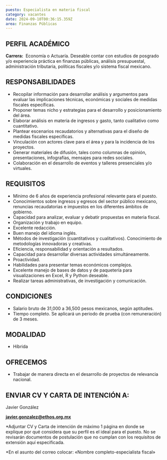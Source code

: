 ```yaml
---
puesto: Especialista en materia fiscal
category: vacantes
date: 2024-09-10T00:36:15.359Z
area: Finanzas Públicas
---
```

<!--StartFragment-->

## PERFIL ACADÉMICO

**Carrera:**  Economía o Actuaría. Deseable contar con estudios de posgrado y/o experiencia práctica en finanzas públicas, análisis presupuestal, administración tributaria, políticas fiscales y/o sistema fiscal mexicano.

<!--EndFragment-->

<!--StartFragment-->

## RESPONSABILIDADES

* Recopilar información para desarrollar análisis y argumentos para evaluar las implicaciones técnicas, económicas y sociales de medidas fiscales específicas.
* Proponer temas nicho y estrategias para el desarrollo y posicionamiento del área.
* Elaborar análisis en materia de ingresos y gasto, tanto cualitativo como cuantitativo. 
* Plantear escenarios recaudatorios y alternativas para el diseño de medidas fiscales específicas. 
* Vinculación con actores clave para el área y para la incidencia de los proyectos.
* Generar materiales de difusión, tales como columnas de opinión, presentaciones, infografías, mensajes para redes sociales.
* Colaboración en el desarrollo de eventos y talleres presenciales y/o virtuales. 

<!--EndFragment-->

<!--StartFragment-->

## REQUISITOS

* Mínimo de 6 años de experiencia profesional relevante para el puesto.
* Conocimientos sobre ingresos y egresos del sector público mexicano, renuncias recaudatorias e impuestos en los diferentes ámbitos de gobierno.
* Capacidad para analizar, evaluar y debatir propuestas en materia fiscal.
* Organización y trabajo en equipo.
* Excelente redacción.
* Buen manejo del idioma inglés.
* Métodos de investigación (cuantitativos y cualitativos). Conocimiento de metodologías innovadoras y creativas. 
* Eficiencia, responsabilidad y orientación a resultados.
* Capacidad para desarrollar diversas actividades simultáneamente.
* Proactividad.
* Habilidades para presentar temas económicos complejos.
* Excelente manejo de bases de datos y de paquetería para visualizaciones en Excel, R y Python deseable.
* Realizar tareas administrativas, de investigación y comunicación.

<!--EndFragment-->

<!--StartFragment-->

## CONDICIONES

* Salario bruto de 31,000 a 36,500 pesos mexicanos, según aptitudes.
* Tiempo completo. Se aplicará un periodo de prueba (con remuneración) de 3 meses.      

<!--EndFragment-->

<!--StartFragment-->

## M﻿ODALIDAD

* H﻿íbrida

<!--EndFragment-->

<!--StartFragment-->

## OFRECEMOS

* Trabajar de manera directa en el desarrollo de proyectos de relevancia nacional.

<!--EndFragment-->

<!--StartFragment-->

## E﻿NVIAR CV Y CARTA DE INTENCIÓN A:

Javier González

**javier.gonzalez@ethos.org.mx**

\*Adjuntar CV y Carta de intención de máximo 1 página en donde se explique por qué considera que su perfil es el ideal para el puesto. No se revisarán documentos de postulación que no cumplan con los requisitos de extensión aquí especificada.

\*﻿En el asunto del correo colocar: «Nombre completo-especialista fiscal»

<!--EndFragment-->